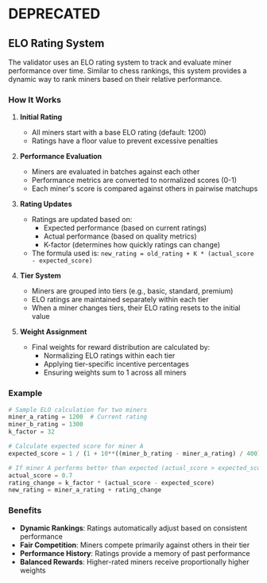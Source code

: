 # DEPRECATED
## ELO Rating System

The validator uses an ELO rating system to track and evaluate miner performance over time. Similar to chess rankings, this system provides a dynamic way to rank miners based on their relative performance.

### How It Works

1. **Initial Rating**
   - All miners start with a base ELO rating (default: 1200)
   - Ratings have a floor value to prevent excessive penalties

2. **Performance Evaluation**
   - Miners are evaluated in batches against each other
   - Performance metrics are converted to normalized scores (0-1)
   - Each miner's score is compared against others in pairwise matchups

3. **Rating Updates**
   - Ratings are updated based on:
     - Expected performance (based on current ratings)
     - Actual performance (based on quality metrics)
     - K-factor (determines how quickly ratings can change)
   - The formula used is: `new_rating = old_rating + K * (actual_score - expected_score)`

4. **Tier System**
   - Miners are grouped into tiers (e.g., basic, standard, premium)
   - ELO ratings are maintained separately within each tier
   - When a miner changes tiers, their ELO rating resets to the initial value

5. **Weight Assignment**
   - Final weights for reward distribution are calculated by:
     - Normalizing ELO ratings within each tier
     - Applying tier-specific incentive percentages
     - Ensuring weights sum to 1 across all miners

### Example

```python
# Sample ELO calculation for two miners
miner_a_rating = 1200  # Current rating
miner_b_rating = 1300
k_factor = 32

# Calculate expected score for miner A
expected_score = 1 / (1 + 10**((miner_b_rating - miner_a_rating) / 400))

# If miner A performs better than expected (actual_score > expected_score)
actual_score = 0.7
rating_change = k_factor * (actual_score - expected_score)
new_rating = miner_a_rating + rating_change
```

### Benefits

- **Dynamic Rankings**: Ratings automatically adjust based on consistent performance
- **Fair Competition**: Miners compete primarily against others in their tier
- **Performance History**: Ratings provide a memory of past performance
- **Balanced Rewards**: Higher-rated miners receive proportionally higher weights
